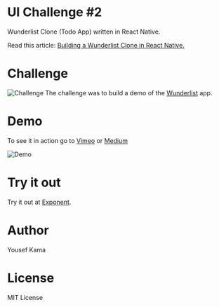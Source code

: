 # UI Challenge #2
Wunderlist Clone (Todo App) written in React Native.

Read this article: [Building a Wunderlist Clone in React Native.](https://medium.com/@yousefkama/react-native-ui-challenge-2-be24f72e6a68)


# Challenge

![Challenge](https://dr0wv9n0kx6h5.cloudfront.net/664cb69d34d0ef040ff8a446e429bce8feb54b41/site/images/logo-big.png)
The challenge was to build a demo of the [Wunderlist](https://www.wunderlist.com) app.


# Demo

To see it in action go to [Vimeo](https://vimeo.com/183667253) or [Medium](https://medium.com/@yousefkama/react-native-ui-challenge-2-be24f72e6a68)

![Demo](http://i.giphy.com/l0HlCEJXGkpZVriCI.gif)


# Try it out

Try it out at [Exponent](https://getexponent.com/@mastermo/wunderlist).


# Author
Yousef Kama


# License
MIT License
